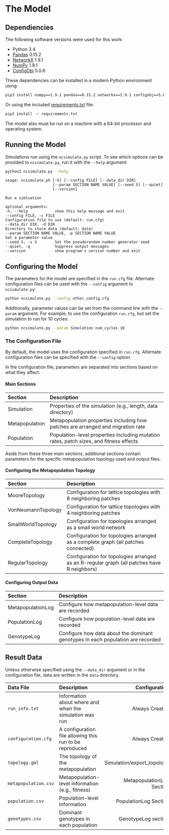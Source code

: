 # The Model

## Dependiencies

The following software versions were used for this work:

* Python 3.4
* [Pandas](http://pandas.pydata.org) 0.15.2
* [NetworkX](https://networkx.github.io/) 1.9.1
* [NumPy](http://www.numpy.org) 1.9.1
* [ConfigObj](https://pypi.python.org/pypi/configobj/) 5.0.6

These dependencies can be installed in a modern Python environment using:

```sh
pip3 install numpy==1.9.1 pandas==0.15.2 networkx==1.9.1 configobj==5.0.6
```

Or using the included [requirements.txt](requirements.txt) file:

```sh
pip3 install -r requirements.txt
```

The model also must be run on a machine with a 64-bit processor and operating system.


## Running the Model

Simulations run using the `ncsimulate.py` script. To see which options can be
provided to `ncsimulate.py`, run it with the `--help` argument:

```sh
python3 ncsimulate.py --help
```
```
usage: ncsimulate.ph [-h] [--config FILE] [--data_dir DIR]
                     [--param SECTION NAME VALUE] [--seed S] [--quiet]
                     [--version]

Run a simluation

optional arguments:
-h, --help            show this help message and exit
--config FILE, -c FILE
Configuration file to use (default: run.cfg)
--data_dir DIR, -d DIR
Directory to store data (default: data)
--param SECTION NAME VALUE, -p SECTION NAME VALUE
Set a parameter value
--seed S, -s S        Set the pseudorandom number generator seed
--quiet, -q           Suppress output messages
--version             show program's version number and exit

```


## Configuring the Model

The parameters for the model are specified in the `run.cfg` file. Alternate
configuration files can be used with the `--config` argument to
`ncsimulate.py`:

```sh
python ncsimulate.py --config other_config.cfg
```

Additionally, parameter values can be set from the command line with the
`--param` argument. For example, to use the configuration `run.cfg`, but
set the simulation to run for 10 cycles:

```sh
python ncsimulate.py --param Simulation num_cycles 10
```


### The Configuration File

By default, the model uses the configuration specified in `run.cfg`. Alternate
configuration files can be specified with the `--config` option.

In the configuration file, parameters are separated into sections based on what
they affect.


#### Main Sections

| Section        | Description                                                                            |
|:---------------|:---------------------------------------------------------------------------------------|
| Simulation     | Properties of the simulation (e.g., length, data directory)                            |
| Metapopulation | Metapopulation properties including how patches are arranged and migration rate        |
| Population     | Population-level properties including mutation rates, patch sizes, and fitness effects |

Aside from these three main sections, additional sections contain parameters
for the specific metapopulation topology used and output files.


#### Configuring the Metapopulation Topology

| Section            | Description                                                                            |
|:-------------------|:---------------------------------------------------------------------------------------|
| MooreTopology      | Configuration for lattice topologies with 8 neighboring patches                        |
| VonNeumannTopology | Configuration for lattice topologies with 4 neighboring patches                        |
| SmallWorldTopology | Configuration for topologies arranged as a small world network                         |
| CompleteTopology   | Configuration for topologies arranged as a complete graph (all patches connected)      |
| RegularTopology    | Configuration for topologies arranged as an R-regular graph (all patches have R neighbors) |


#### Configuring Output Data

| Section            | Description                                                                            |
|:-------------------|:---------------------------------------------------------------------------------------|
| MetapopulationLog  | Configure how metapopulation-level data are recorded                                   |
| PopulationLog      | Configure how population-level data are recorded                                       |
| GenotypeLog        | Configure how data about the dominant genotypes in each population are recorded        |


## Result Data

Unless otherwise specified using the `--data_dir` argument or in the
configuration file, data are written in the `data` directory.


| Data File            | Description                                             | Configuration              | 
|:---------------------|:--------------------------------------------------------|---------------------------:| 
| `run_info.txt`       | Information about where and when the simulation was run | Always Created             | 
| `configuration.cfg`  | A configuration file allowing this run to be reproduced | Always Created             | 
| `topology.gml`       | The topology of the metapopulation                      | Simulation/export_topology |
| `metapopulation.csv` | Metapopulation-level information (e.g., fitness)        | MetapopulationLog Section  |
| `population.csv`     | Population-level information                            | PopulationLog Section      |
| `genotypes.csv`      | Dominant genotypes in each population                   | GenotypeLog section        |

